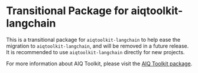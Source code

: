 <!--
SPDX-FileCopyrightText: Copyright (c) 2025, NVIDIA CORPORATION & AFFILIATES. All rights reserved.
SPDX-License-Identifier: Apache-2.0

Licensed under the Apache License, Version 2.0 (the "License");
you may not use this file except in compliance with the License.
You may obtain a copy of the License at

http:/www.apache.org/licenses/LICENSE-2.0

Unless required by applicable law or agreed to in writing, software
distributed under the License is distributed on an "AS IS" BASIS,
WITHOUT WARRANTIES OR CONDITIONS OF ANY KIND, either express or implied.
See the License for the specific language governing permissions and
limitations under the License.
-->

# Transitional Package for aiqtoolkit-langchain
This is a transitional package for `aiqtoolkit-langchain` to help ease the migration to `aiqtoolkit-langchain`, and will be removed in a future release. It is recommended to use `aiqtoolkit-langchain` directly for new projects.

For more information about AIQ Toolkit, please visit the [AIQ Toolkit package](https://pypi.org/project/aiqtoolkit-langchain/).
